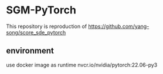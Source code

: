 # SGM-PyTorch

This repository is reproduction of https://github.com/yang-song/score_sde_pytorch

## environment
use docker image as runtime
nvcr.io/nvidia/pytorch:22.06-py3
